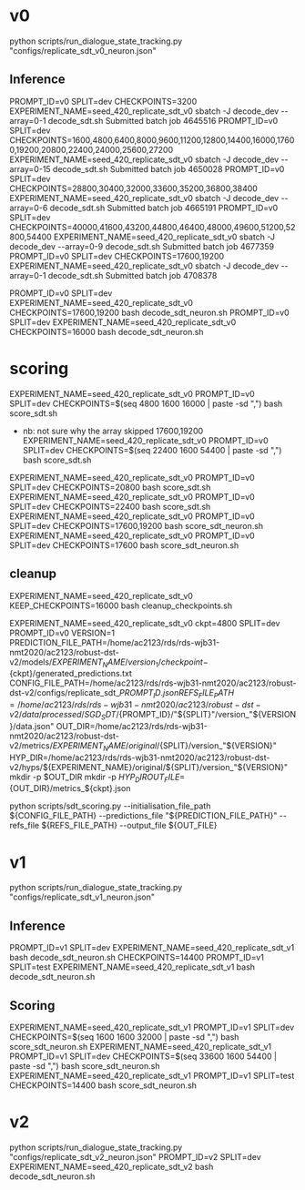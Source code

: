 # v0

python scripts/run_dialogue_state_tracking.py "configs/replicate_sdt_v0_neuron.json"

## Inference

PROMPT_ID=v0 SPLIT=dev CHECKPOINTS=3200 EXPERIMENT_NAME=seed_420_replicate_sdt_v0 sbatch -J decode_dev --array=0-1 decode_sdt.sh
Submitted batch job 4645516
PROMPT_ID=v0 SPLIT=dev CHECKPOINTS=1600,4800,6400,8000,9600,11200,12800,14400,16000,17600,19200,20800,22400,24000,25600,27200 EXPERIMENT_NAME=seed_420_replicate_sdt_v0 sbatch -J decode_dev --array=0-15 decode_sdt.sh
Submitted batch job 4650028
PROMPT_ID=v0 SPLIT=dev CHECKPOINTS=28800,30400,32000,33600,35200,36800,38400 EXPERIMENT_NAME=seed_420_replicate_sdt_v0 sbatch -J decode_dev --array=0-6 decode_sdt.sh
Submitted batch job 4665191
PROMPT_ID=v0 SPLIT=dev CHECKPOINTS=40000,41600,43200,44800,46400,48000,49600,51200,52800,54400 EXPERIMENT_NAME=seed_420_replicate_sdt_v0 sbatch -J decode_dev --array=0-9 decode_sdt.sh
Submitted batch job 4677359
PROMPT_ID=v0 SPLIT=dev CHECKPOINTS=17600,19200 EXPERIMENT_NAME=seed_420_replicate_sdt_v0 sbatch -J decode_dev --array=0-1 decode_sdt.sh
Submitted batch job 4708378

PROMPT_ID=v0 SPLIT=dev EXPERIMENT_NAME=seed_420_replicate_sdt_v0 CHECKPOINTS=17600,19200 bash decode_sdt_neuron.sh
PROMPT_ID=v0 SPLIT=dev EXPERIMENT_NAME=seed_420_replicate_sdt_v0 CHECKPOINTS=16000 bash decode_sdt_neuron.sh


# scoring 
EXPERIMENT_NAME=seed_420_replicate_sdt_v0 PROMPT_ID=v0 SPLIT=dev CHECKPOINTS=$(seq 4800 1600 16000 | paste -sd ",") bash score_sdt.sh
- nb: not sure why the array skipped 17600,19200
EXPERIMENT_NAME=seed_420_replicate_sdt_v0 PROMPT_ID=v0 SPLIT=dev CHECKPOINTS=$(seq 22400 1600 54400 | paste -sd ",") bash score_sdt.sh

EXPERIMENT_NAME=seed_420_replicate_sdt_v0 PROMPT_ID=v0 SPLIT=dev CHECKPOINTS=20800 bash score_sdt.sh
EXPERIMENT_NAME=seed_420_replicate_sdt_v0 PROMPT_ID=v0 SPLIT=dev CHECKPOINTS=22400 bash score_sdt.sh
EXPERIMENT_NAME=seed_420_replicate_sdt_v0 PROMPT_ID=v0 SPLIT=dev CHECKPOINTS=17600,19200 bash score_sdt_neuron.sh
EXPERIMENT_NAME=seed_420_replicate_sdt_v0 PROMPT_ID=v0 SPLIT=dev CHECKPOINTS=17600 bash score_sdt_neuron.sh

## cleanup 
EXPERIMENT_NAME=seed_420_replicate_sdt_v0 KEEP_CHECKPOINTS=16000  bash cleanup_checkpoints.sh


EXPERIMENT_NAME=seed_420_replicate_sdt_v0
ckpt=4800
SPLIT=dev
PROMPT_ID=v0
VERSION=1
PREDICTION_FILE_PATH=/home/ac2123/rds/rds-wjb31-nmt2020/ac2123/robust-dst-v2/models/${EXPERIMENT_NAME}/version_1/checkpoint-${ckpt}/generated_predictions.txt
CONFIG_FILE_PATH=/home/ac2123/rds/rds-wjb31-nmt2020/ac2123/robust-dst-v2/configs/replicate_sdt_${PROMPT_ID}.json
REFS_FILE_PATH=/home/ac2123/rds/rds-wjb31-nmt2020/ac2123/robust-dst-v2/data/processed/SGD_SDT/${PROMPT_ID}/"${SPLIT}"/version_"${VERSION}/data.json"
OUT_DIR=/home/ac2123/rds/rds-wjb31-nmt2020/ac2123/robust-dst-v2/metrics/${EXPERIMENT_NAME}/original/${SPLIT}/version_"${VERSION}"
HYP_DIR=/home/ac2123/rds/rds-wjb31-nmt2020/ac2123/robust-dst-v2/hyps/${EXPERIMENT_NAME}/original/${SPLIT}/version_"${VERSION}"
mkdir -p $OUT_DIR
mkdir -p $HYP_DIR
OUT_FILE=${OUT_DIR}/metrics_${ckpt}.json

python scripts/sdt_scoring.py --initialisation_file_path ${CONFIG_FILE_PATH} --predictions_file "${PREDICTION_FILE_PATH}" --refs_file ${REFS_FILE_PATH} --output_file ${OUT_FILE}

# v1 

python scripts/run_dialogue_state_tracking.py "configs/replicate_sdt_v1_neuron.json"

## Inference

PROMPT_ID=v1 SPLIT=dev EXPERIMENT_NAME=seed_420_replicate_sdt_v1 bash decode_sdt_neuron.sh
CHECKPOINTS=14400 PROMPT_ID=v1 SPLIT=test EXPERIMENT_NAME=seed_420_replicate_sdt_v1 bash decode_sdt_neuron.sh

## Scoring
EXPERIMENT_NAME=seed_420_replicate_sdt_v1 PROMPT_ID=v1 SPLIT=dev CHECKPOINTS=$(seq 1600 1600 32000 | paste -sd ",") bash score_sdt_neuron.sh
EXPERIMENT_NAME=seed_420_replicate_sdt_v1 PROMPT_ID=v1 SPLIT=dev CHECKPOINTS=$(seq 33600 1600 54400 | paste -sd ",") bash score_sdt_neuron.sh
EXPERIMENT_NAME=seed_420_replicate_sdt_v1 PROMPT_ID=v1 SPLIT=test CHECKPOINTS=14400 bash score_sdt_neuron.sh

# v2

python scripts/run_dialogue_state_tracking.py "configs/replicate_sdt_v2_neuron.json"
PROMPT_ID=v2 SPLIT=dev EXPERIMENT_NAME=seed_420_replicate_sdt_v2 bash decode_sdt_neuron.sh



